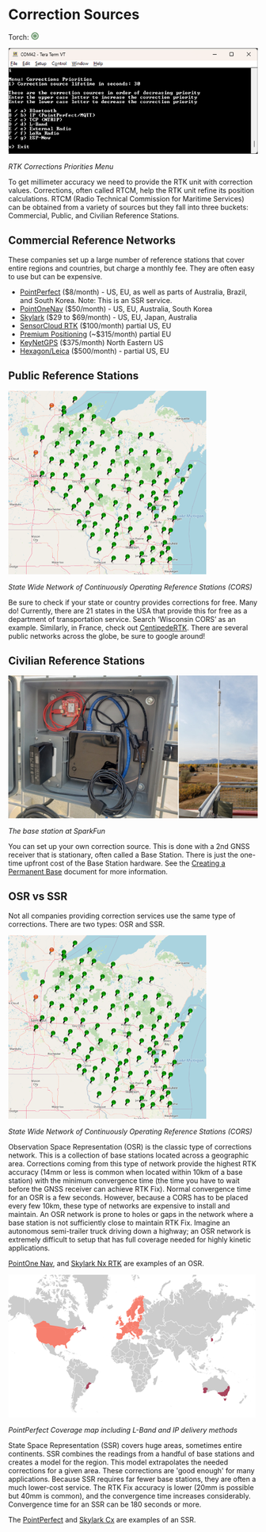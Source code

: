 # Correction Sources

Torch: ![Feature Supported](img/Icons/GreenDot.png)

![RTK Corrections Priorities Menu](<img/Terminal/SparkFun RTK Everywhere - Corrections Priorities Menu.png>)

*RTK Corrections Priorities Menu*

To get millimeter accuracy we need to provide the RTK unit with correction values. Corrections, often called RTCM, help the RTK unit refine its position calculations. RTCM (Radio Technical Commission for Maritime Services) can be obtained from a variety of sources but they fall into three buckets: Commercial, Public, and Civilian Reference Stations.

## Commercial Reference Networks

These companies set up a large number of reference stations that cover entire regions and countries, but charge a monthly fee. They are often easy to use but can be expensive.

* [PointPerfect](https://docs.sparkfun.com/SparkFun_RTK_Everywhere_Firmware/quickstart-torch/#pointperfect-corrections) ($8/month) - US, EU, as well as parts of Australia, Brazil, and South Korea. Note: This is an SSR service.
* [PointOneNav](https://app.pointonenav.com/trial?src=sparkfun) ($50/month) - US, EU, Australia, South Korea
* [Skylark](https://www.swiftnav.com/skylark) ($29 to $69/month) - US, EU, Japan, Australia
* [SensorCloud RTK](https://rtk.sensorcloud.com/pricing/) ($100/month) partial US, EU
* [Premium Positioning](https://www.premium-positioning.com) (~$315/month) partial EU
* [KeyNetGPS](https://www.keypre.com/KeynetGPS) ($375/month) North Eastern US
* [Hexagon/Leica](https://hxgnsmartnet.com/en-US) ($500/month) - partial US, EU

## Public Reference Stations

![Wisconsin network of CORS](<img/Corrections/SparkFun NTRIP 7 - Wisconsin Map.png>) 

*State Wide Network of Continuously Operating Reference Stations (CORS)*

Be sure to check if your state or country provides corrections for free. Many do! Currently, there are 21 states in the USA that provide this for free as a department of transportation service. Search ‘Wisconsin CORS’ as an example. Similarly, in France, check out [CentipedeRTK](https://docs.centipede.fr/). There are several public networks across the globe, be sure to google around!

## Civilian Reference Stations

![SparkFun Base Station Enclosure](img/Corrections/Roof_Enclosure.jpg)

*The base station at SparkFun*

You can set up your own correction source. This is done with a 2nd GNSS receiver that is stationary, often called a Base Station. There is just the one-time upfront cost of the Base Station hardware. See the [Creating a Permanent Base](https://docs.sparkfun.com/SparkFun_RTK_Everywhere_Firmware/permanent_base/) document for more information.

## OSR vs SSR

Not all companies providing correction services use the same type of corrections. There are two types: OSR and SSR.

![Wisconsin network of CORS](<img/Corrections/SparkFun NTRIP 7 - Wisconsin Map.png>) 

*State Wide Network of Continuously Operating Reference Stations (CORS)*

Observation Space Representation (OSR) is the classic type of corrections network. This is a collection of base stations located across a geographic area. Corrections coming from this type of network provide the highest RTK accuracy (14mm or less is common when located within 10km of a base station) with the minimum convergence time (the time you have to wait before the GNSS receiver can achieve RTK Fix). Normal convergence time for an OSR is a few seconds. However, because a CORS has to be placed every few 10km, these type of networks are expensive to install and maintain. An OSR network is prone to holes or gaps in the network where a base station is not sufficiently close to maintain RTK Fix. Imagine an autonomous semi-trailer truck driving down a highway; an OSR network is extremely difficult to setup that has full coverage needed for highly kinetic applications.

[PointOne Nav](https://app.pointonenav.com/trial?src=sparkfun), and [Skylark Nx RTK](https://www.swiftnav.com/products/skylark) are examples of an OSR.

[![PointPerfect Coverage map including L-Band and IP delivery methods](<img/PointPerfect/SparkFun RTK Everywhere - PointPerfect Coverage Map Small.png>)](https://www.u-blox.com/en/pointperfect-service-coverage)

*PointPerfect Coverage map including L-Band and IP delivery methods*

State Space Representation (SSR) covers huge areas, sometimes entire continents. SSR combines the readings from a handful of base stations and creates a model for the region. This model extrapolates the needed corrections for a given area. These corrections are 'good enough' for many applications. Because SSR requires far fewer base stations, they are often a much lower-cost service. The RTK Fix accuracy is lower (20mm is possible but 40mm is common), and the convergence time increases considerably. Convergence time for an SSR can be 180 seconds or more.

The [PointPerfect](https://www.u-blox.com/en/pointperfect-service-coverage) and [Skylark Cx](https://www.swiftnav.com/products/skylark) are examples of an SSR. 


